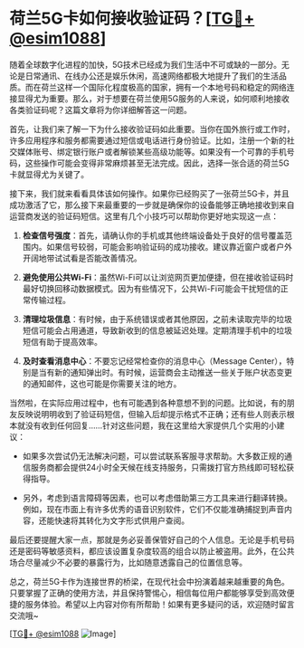 # 荷兰5G卡如何接收验证码？[[TG💪+ @esim1088](https://t.me/s/esim1088)]

随着全球数字化进程的加快，5G技术已经成为我们生活中不可或缺的一部分。无论是日常通讯、在线办公还是娱乐休闲，高速网络都极大地提升了我们的生活品质。而在荷兰这样一个国际化程度极高的国家，拥有一个本地号码和稳定的网络连接显得尤为重要。那么，对于想要在荷兰使用5G服务的人来说，如何顺利地接收各类验证码呢？这篇文章将为你详细解答这一问题。

首先，让我们来了解一下为什么接收验证码如此重要。当你在国外旅行或工作时，许多应用程序和服务都需要通过短信或电话进行身份验证。比如，注册一个新的社交媒体账号、绑定银行账户或者解锁某些高级功能等。如果没有一个可靠的手机号码，这些操作可能会变得非常麻烦甚至无法完成。因此，选择一张合适的荷兰5G卡就显得尤为关键了。

接下来，我们就来看看具体该如何操作。如果你已经购买了一张荷兰5G卡，并且成功激活了它，那么接下来最重要的一步就是确保你的设备能够正确地接收到来自运营商发送的验证码短信。这里有几个小技巧可以帮助你更好地实现这一点：

1. **检查信号强度**：首先，请确认你的手机或其他终端设备处于良好的信号覆盖范围内。如果信号较弱，可能会影响验证码的成功接收。建议靠近窗户或者户外开阔地带试试看是否能改善情况。
   
2. **避免使用公共Wi-Fi**：虽然Wi-Fi可以让浏览网页更加便捷，但在接收验证码时最好切换回移动数据模式。因为有些情况下，公共Wi-Fi可能会干扰短信的正常传输过程。
   
3. **清理垃圾信息**：有时候，由于系统错误或者其他原因，之前未读取完毕的垃圾短信可能会占用通道，导致新收到的信息被延迟处理。定期清理手机中的垃圾短信有助于提高效率。
   
4. **及时查看消息中心**：不要忘记经常检查你的消息中心（Message Center），特别是当有新的通知弹出时。有时候，运营商会主动推送一些关于账户状态变更的通知邮件，这也可能是你需要关注的地方。

当然啦，在实际应用过程中，也有可能遇到各种意想不到的问题。比如说，有的朋友反映说明明收到了验证码短信，但输入后却提示格式不正确；还有些人则表示根本就没有收到任何回复……针对这些问题，我在这里给大家提供几个实用的小建议：

- 如果多次尝试仍无法解决问题，可以尝试联系客服寻求帮助。大多数正规的通信服务商都会提供24小时全天候在线支持服务，只需拨打官方热线即可轻松获得指导。
  
- 另外，考虑到语言障碍等因素，也可以考虑借助第三方工具来进行翻译转换。例如，现在市面上有许多优秀的语音识别软件，它们不仅能准确捕捉到声音内容，还能快速将其转化为文字形式供用户查阅。

最后还要提醒大家一点，那就是务必妥善保管好自己的个人信息。无论是手机号码还是密码等敏感资料，都应该设置复杂度较高的组合以防止被盗用。此外，在公共场合尽量减少不必要的暴露行为，比如随意透露自己的位置信息等。

总之，荷兰5G卡作为连接世界的桥梁，在现代社会中扮演着越来越重要的角色。只要掌握了正确的使用方法，并且保持警惕心，相信每位用户都能够享受到高效便捷的服务体验。希望以上内容对你有所帮助！如果有更多疑问的话，欢迎随时留言交流哦~

[[TG💪+ @esim1088](https://t.me/s/esim1088) ![Image](https://i.postimg.cc/4NQfJmqS/Snipaste-2025-05-13-00-14-12.png)]